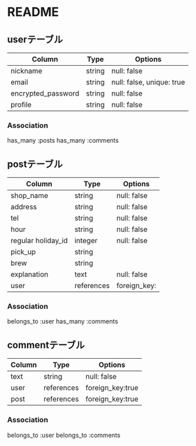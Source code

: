 # README

## userテーブル

| Column             | Type   | Options                   |
|--------------------|--------|---------------------------|
| nickname           | string | null: false               |
| email              | string | null: false, unique: true |
| encrypted_password | string | null: false               |
| profile            | string | null: false               |

### Association
has_many :posts
has_many :comments

## postテーブル

| Column             | Type       | Options         |
|--------------------|------------|-----------------|
| shop_name          | string     | null: false     |
| address            | string     | null: false     |
| tel                | string     | null: false     |
| hour               | string     | null: false     |
| regular holiday_id | integer    | null: false     |
| pick_up            | string     |                 |
| brew               | string     |                 |
| explanation        | text       | null: false     |
| user               | references | foreign_key:    |



### Association
belongs_to :user
has_many   :comments

## commentテーブル

| Column             | Type       | Options                   |
|--------------------|------------|---------------------------|
| text               | string     | null: false               |
| user               | references | foreign_key:true          |
| post               | references | foreign_key:true          |

### Association
belongs_to :user
belongs_to :comments
